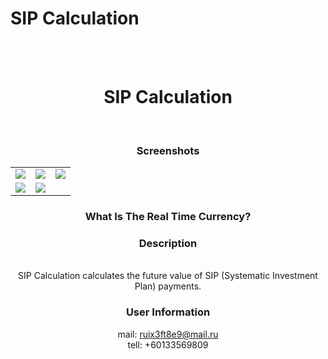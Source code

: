 # SIP Calculation

<div align="center">

<br> <br>

<h1> SIP Calculation </h1> 

<br>


### Screenshots

<table align="center" border="0">

<tr>
<td> <img src="http://i.imgur.com/fXB42iY.png"> </td>
<td> <img src="http://i.imgur.com/oiV55gW.png"> </td>
<td> <img src="http://i.imgur.com/MgpfvQU.png"> </td>
</tr>

<tr>
<td> <img src="http://i.imgur.com/EMGOw0g.png"> </td>
<td> <img src="http://i.imgur.com/gD45NYH.png"> </td>
</tr>


</table>

### What Is The Real Time Currency?

### Description

<br>
SIP Calculation calculates the future value of SIP (Systematic Investment Plan) payments.
<br>


### User Information
mail: ruix3ft8e9@mail.ru
<br>
tell: +60133569809
